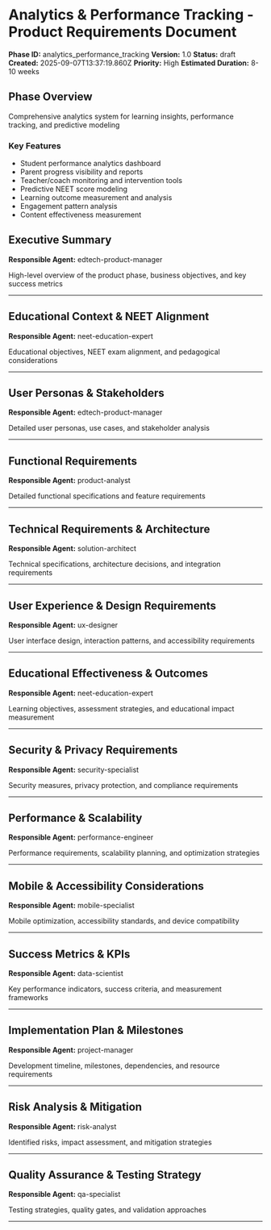 # Analytics & Performance Tracking - Product Requirements Document

**Phase ID:** analytics_performance_tracking
**Version:** 1.0
**Status:** draft
**Created:** 2025-09-07T13:37:19.860Z
**Priority:** High
**Estimated Duration:** 8-10 weeks

## Phase Overview

Comprehensive analytics system for learning insights, performance tracking, and predictive modeling

### Key Features
- Student performance analytics dashboard
- Parent progress visibility and reports
- Teacher/coach monitoring and intervention tools
- Predictive NEET score modeling
- Learning outcome measurement and analysis
- Engagement pattern analysis
- Content effectiveness measurement

## Executive Summary

**Responsible Agent:** edtech-product-manager

High-level overview of the product phase, business objectives, and key success metrics


---

## Educational Context & NEET Alignment

**Responsible Agent:** neet-education-expert

Educational objectives, NEET exam alignment, and pedagogical considerations


---

## User Personas & Stakeholders

**Responsible Agent:** edtech-product-manager

Detailed user personas, use cases, and stakeholder analysis


---

## Functional Requirements

**Responsible Agent:** product-analyst

Detailed functional specifications and feature requirements


---

## Technical Requirements & Architecture

**Responsible Agent:** solution-architect

Technical specifications, architecture decisions, and integration requirements


---

## User Experience & Design Requirements

**Responsible Agent:** ux-designer

User interface design, interaction patterns, and accessibility requirements


---

## Educational Effectiveness & Outcomes

**Responsible Agent:** neet-education-expert

Learning objectives, assessment strategies, and educational impact measurement


---

## Security & Privacy Requirements

**Responsible Agent:** security-specialist

Security measures, privacy protection, and compliance requirements


---

## Performance & Scalability

**Responsible Agent:** performance-engineer

Performance requirements, scalability planning, and optimization strategies


---

## Mobile & Accessibility Considerations

**Responsible Agent:** mobile-specialist

Mobile optimization, accessibility standards, and device compatibility


---

## Success Metrics & KPIs

**Responsible Agent:** data-scientist

Key performance indicators, success criteria, and measurement frameworks


---

## Implementation Plan & Milestones

**Responsible Agent:** project-manager

Development timeline, milestones, dependencies, and resource requirements


---

## Risk Analysis & Mitigation

**Responsible Agent:** risk-analyst

Identified risks, impact assessment, and mitigation strategies


---

## Quality Assurance & Testing Strategy

**Responsible Agent:** qa-specialist

Testing strategies, quality gates, and validation approaches


---

